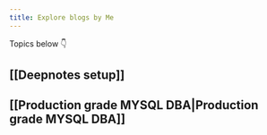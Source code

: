 ```yaml
---
title: Explore blogs by Me
---
```


Topics below 👇

## [[Deepnotes setup]]
## [[Production grade MYSQL DBA|Production grade MYSQL DBA]]

